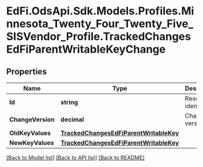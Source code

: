 # EdFi.OdsApi.Sdk.Models.Profiles.Minnesota_Twenty_Four_Twenty_Five_SISVendor_Profile.TrackedChangesEdFiParentWritableKeyChange

## Properties

Name | Type | Description | Notes
------------ | ------------- | ------------- | -------------
**Id** | **string** | Resource identifier | [optional] 
**ChangeVersion** | **decimal** | Change version | [optional] 
**OldKeyValues** | [**TrackedChangesEdFiParentWritableKey**](TrackedChangesEdFiParentWritableKey.md) |  | [optional] 
**NewKeyValues** | [**TrackedChangesEdFiParentWritableKey**](TrackedChangesEdFiParentWritableKey.md) |  | [optional] 

[[Back to Model list]](../README.md#documentation-for-models) [[Back to API list]](../README.md#documentation-for-api-endpoints) [[Back to README]](../README.md)

